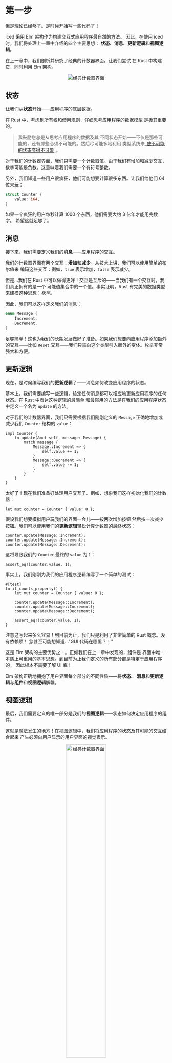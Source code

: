 # 第一步
但是理论已经够了。是时候开始写一些代码了！

iced 采用 Elm 架构作为构建交互式应用程序最自然的方法。
因此，在使用 iced 时，我们将处理上一章中介绍的四个主要思想：
**状态**、**消息**、**更新逻辑**和**视图逻辑**。

在上一章中，我们剖析并研究了经典的计数器界面。让我们尝试
在 Rust 中构建它，同时利用 Elm 架构。

<div align="center">
  <img alt="经典计数器界面" src="resources/counter-interface-annotated.svg">
</div>

## 状态
让我们从**状态**开始——应用程序的底层数据。

在 Rust 中，考虑到所有权和借用规则，仔细思考应用程序的数据模型
是极其重要的。

> 我鼓励您总是从思考应用程序的数据及其
  不同状态开始——不仅是那些可能的，还有那些必须不可能的。然后尽可能多地利用
  类型系统来_[使不可能的状态变得不可能]_。

对于我们的计数器界面，我们只需要一个计数器值。由于我们有增加和减少交互，
数字可能是负数。这意味着我们需要一个有符号整数。

另外，我们知道一些用户很疯狂，他们可能想要计算很多东西。让我们给他们 64 位来玩：

```rust
struct Counter {
    value: i64,
}
```

如果一个疯狂的用户每秒计算 1000 个东西，他们需要大约 3 亿年才能用完数字。
希望这就足够了。

[使不可能的状态变得不可能]: https://www.youtube.com/watch?v=IcgmSRJHu_8

## 消息
接下来，我们需要定义我们的**消息**——应用程序的交互。

我们的计数器界面有两个交互：**增加**和**减少**。从技术上讲，我们可以使用简单的布尔值来
编码这些交互：例如，`true` 表示增加，`false` 表示减少。

但是...我们在 Rust 中可以做得更好！交互是互斥的——当我们有一个交互时，我们真正拥有的是一个
可能值集合中的一个值。事实证明，Rust 有完美的数据类型来建模这种思想：_枚举_。

因此，我们可以这样定义我们的消息：

```rust
enum Message {
    Increment,
    Decrement,
}
```

足够简单！这也为我们的长期发展做好了准备。如果我们想要向应用程序添加额外的交互——比如
`Reset` 交互——我们只需向这个类型引入额外的变体。枚举非常强大和方便。

## 更新逻辑
现在，是时候编写我们的**更新逻辑**了——消息如何改变应用程序的状态。

基本上，我们需要编写一些逻辑，给定任何消息都可以相应地更新应用程序的任何状态。在 Rust 中表达这种逻辑的最简单
和最惯用的方法是在我们的应用程序状态中定义一个名为 `update` 的方法。

对于我们的计数器界面，我们只需要根据我们刚刚定义的 `Message`
正确地增加或减少我们 `Counter` 结构的 `value`：

```rust,ignore
impl Counter {
    fn update(&mut self, message: Message) {
        match message {
            Message::Increment => {
                self.value += 1;
            }
            Message::Decrement => {
                self.value -= 1;
            }
        }
    }
}
```

太好了！现在我们准备好处理用户交互了。例如，想象我们这样初始化我们的计数器：

```rust,ignore
let mut counter = Counter { value: 0 };
```

假设我们想要模拟用户玩我们的界面一会儿——按两次增加按钮
然后按一次减少按钮。我们可以使用我们的**更新逻辑**轻松计算计数器的最终状态：

```rust,ignore
counter.update(Message::Increment);
counter.update(Message::Increment);
counter.update(Message::Decrement);
```

这将导致我们的 `Counter` 最终的 `value` 为 `1`：

```rust,ignore
assert_eq!(counter.value, 1);
```

事实上，我们刚刚为我们的应用程序逻辑编写了一个简单的测试：

```rust,ignore
#[test]
fn it_counts_properly() {
    let mut counter = Counter { value: 0 };

    counter.update(Message::Increment);
    counter.update(Message::Increment);
    counter.update(Message::Decrement);

    assert_eq!(counter.value, 1);
}
```

注意这写起来多么容易！到目前为止，我们只是利用了非常简单的 Rust 概念。没有依赖项！
您甚至可能想知道..."GUI 代码在哪里？！"

这是 Elm 架构的主要优势之一。正如我们在上一章中发现的，组件是
界面中唯一本质上可重用的基本思想。到目前为止我们定义的所有部分都是特定于应用程序的，
因此根本不需要了解 UI 库！

Elm 架构正确地拥抱了用户界面每个部分的不同性质——将**状态**、
**消息**和**更新逻辑**与**组件**和**视图逻辑**解耦。

## 视图逻辑
最后，我们需要定义的唯一部分是我们的**视图逻辑**——状态如何决定应用程序的组件。

这就是魔法发生的地方！在视图逻辑中，我们将应用程序的状态及其可能的交互结合起来
产生必须向用户显示的用户界面的视觉表示。

<div align="center" class="right">
  <img alt="经典计数器界面" src="resources/counter-interface.svg" width="50%">
</div>

正如我们已经学到的，这种视觉表示由组件组成——界面的视觉上不同的单元。大多数
组件不是特定于应用程序的，它们可以被抽象并打包到可重用的库中。这些库通常
被称为_组件工具包_、_GUI 框架_或简称_GUI 库_。

这就是 **iced** 的用武之地——终于！iced 是一个用于 Rust 的跨平台 GUI 库。它打包了相当多的
现成可用的组件；包括按钮和数字。正是我们计数器所需要的。

### 按钮
我们的计数器界面有两个**按钮**。让我们看看如何使用 iced 定义它们。

在 iced 中，组件是独立的值。就像您可以在变量中有一个整数一样，您也可以有一个组件。
这些值通常使用 `widget` 模块中的_辅助函数_创建。

对于我们的按钮，我们可以使用 `button` 辅助函数：

```rust,ignore
use iced::widget::button;

let increment = button("+");
let decrement = button("-");
```

这很简单，不是吗？现在，我们只是为我们的按钮定义了几个变量。

正如我们所看到的，组件辅助函数可能需要参数来配置组件的部分以符合我们的喜好。
在这种情况下，`button` 函数接受一个用于描述按钮内容的参数。

### 数字
我们的按钮很好地放在我们的 `increment` 和 `decrement` 变量中。我们如何为
计数器值做同样的事情？

虽然 iced 实际上没有 `number` 组件，但它确实有一个更通用的 `text` 组件，可以用来
显示任何类型的文本——包括数字：

```rust,ignore
use iced::widget::text;

let counter = text(15);
```

太好了！像 `button` 一样，`text` 也接受一个用于描述其内容的参数。由于我们刚刚开始，让我们
暂时简单地硬编码 `15`。

### 布局
好的！我们在 `increment` 和 `decrement` 中有我们的两个按钮，在 `counter` 中有我们的计数器值。这应该就是一切了，对吧？

不要这么快！我们计数器界面中的组件以特定的**顺序**显示。给定我们的三个组件，总共有
**六**种不同的排序方式。然而，我们想要的顺序是：`increment`、`counter` 和 `decrement`。

描述这种顺序的一个非常简单的方法是创建一个包含我们组件的列表：

```rust,ignore
let interface = vec![increment, counter, decrement];
```

但我们仍然缺少一些东西！不仅顺序是特定的，我们的界面还有特定的视觉**布局**。

组件彼此堆叠，但它们也可以从左到右定位。在我们迄今为止的描述中，没有任何内容
谈论我们组件的**布局**。

在 iced 中，布局使用...嗯，更多组件来描述！没错。并非所有组件都直接产生视觉结果；有些可能只是
管理现有组件的位置。由于组件只是值，它们可以很好地嵌套和组合。

我们计数器需要的那种垂直布局可以通过 `column` 组件实现：

```rust,ignore
use iced::widget::column;

let interface = column![increment, counter, decrement];
```

这与我们之前的代码片段非常相似。iced 提供了一个 `column!` 宏，用于从特定
**顺序**的一些组件创建 `column`——类似于 `vec!`。

### 交互
此时，我们在 `interface` 变量中有一个表示我们计数器界面的 `column`。但如果我们实际尝试运行它，
我们会很快发现有些不对劲。

我们的按钮将完全被禁用。当然！我们还没有为它们定义任何**交互**。注意我们还没有
在视图逻辑中使用我们的 `Message` 枚举。如果我们不指定，我们的用户界面如何产生**消息**
呢？让我们现在就做。

在 iced 中，每个组件都有一个特定的类型，可以使用简单的构建器方法进行进一步配置。`button`
辅助函数返回[`Button` 类型]的实例，它有一个 `on_press` 方法，我们可以用它来定义当用户按下按钮时它必须
**产生**的消息：

```rust,ignore
use iced::widget::button;

let increment = button("+").on_press(Message::Increment);
let decrement = button("-").on_press(Message::Decrement);
```

太棒了！我们的交互已经连接好了。但还有一个小细节。按钮可以被多次按下。因此，
同一个按钮可能需要产生同一个 `Message` 的多个实例。结果，我们需要我们的 `Message` 类型是可克隆的。

我们可以轻松地_派生_ `Clone` 特征——以及 `Debug` 和 `Copy` 以防万一：

```rust
#[derive(Debug, Clone, Copy)]
enum Message {
    Increment,
    Decrement,
}
```

在 Elm 架构中，消息表示已经发生的**事件**——由纯数据组成。因此，为我们的 `Message` 类型派生 `Debug` 和 `Clone` 应该总是很容易的。

[`Button` 类型]: https://docs.rs/iced/0.12.1/iced/widget/struct.Button.html

### 视图
我们快到了！只剩下一件事要做：将我们的应用程序**状态**连接到视图逻辑。

让我们汇总到目前为止编写的所有视图逻辑：

```rust,ignore
use iced::widget::{button, column, text};

// 按钮
let increment = button("+").on_press(Message::Increment);
let decrement = button("-").on_press(Message::Decrement);

// 数字
let counter = text(15);

// 布局
let interface = column![increment, counter, decrement];
```

如果我们运行这个视图逻辑，我们现在能够按下按钮。然而，结果什么也不会发生。
计数器会卡住——总是显示数字 `15`。我们的界面完全是无状态的！

显然，这里的问题是我们的 `counter` 变量包含一个硬编码 `15` 的文本组件。相反，我们
想要的是实际显示我们 `Counter` 状态的 `value` 字段。这样，当按下按钮并
触发我们的更新逻辑时，文本组件将显示新的 `value`。

我们可以通过在我们的 `Counter` 的方法中运行我们的视图逻辑来轻松做到这一点——就像我们对更新逻辑所做的那样：

```rust,ignore
use iced::widget::{button, column, text};

impl Counter {
    fn view(&self) {
        // 按钮
        let increment = button("+").on_press(Message::Increment);
        let decrement = button("-").on_press(Message::Decrement);

        // 数字
        let counter = text(self.value);

        // 布局
        let interface = column![increment, counter, decrement];
    }
}
```

我们的 `counter` 变量现在将始终有一个带有我们 `Counter` 当前 `value` 的 `text` 组件。太好了！

然而，正如您可能注意到的，这个 `view` 方法完全没用——它构造了一个
`interface`，但然后...它什么也不做，把它扔掉了！

> 在 iced 中，构造和配置组件没有副作用。在您的视图代码中没有需要
  担心的"全局上下文"。

我们需要返回 `interface`，而不是把它扔掉。记住，我们**视图逻辑**的目的是
决定我们用户界面的组件；`interface` 变量的内容正是我们想要的
界面的描述：

```rust,ignore
use iced::widget::{button, column, text, Column};

impl Counter {
    fn view(&self) -> Column<Message> {
        // 按钮
        let increment = button("+").on_press(Message::Increment);
        let decrement = button("-").on_press(Message::Decrement);

        // 数字
        let counter = text(self.value);

        // 布局
        let interface = column![increment, counter, decrement];

        interface
    }
}
```

太棒了！注意 `view` 方法现在需要一个返回类型。返回的类型是 `Column`，因为 `column!` 宏产生
这种类型的组件——就像 `button` 产生 `Button` 类型的组件一样。

您可能还注意到这个 `Column` 类型有一个泛型类型参数。这个类型参数简单地指定
组件可能产生的消息类型。在这种情况下，它接受我们的 `Message`，因为列内的 `increment` 和 `decrement` 按钮
产生这种类型的消息。

> iced 强烈关注类型安全——利用类型系统和编译时保证来尽可能减少运行时错误。

嗯...就是这样！我们的视图逻辑完成了！但等等...现在有点冗长。由于这是一个如此简单的界面，
让我们内联所有内容：

<div align="center" class="right">
  <img alt="经典计数器界面" src="resources/counter-interface.svg" width="50%">
</div>

```rust,ignore
use iced::widget::{button, column, text, Column};

impl Counter {
    fn view(&self) -> Column<Message> {
        column![
            button("+").on_press(Message::Increment),
            text(self.value),
            button("-").on_press(Message::Decrement),
        ]
    }
}
```

这更简洁了。它甚至类似于实际的界面！由于创建组件只是产生没有
副作用的值；我们可以在视图逻辑中移动东西而不用担心破坏其他东西。没有诡异的
远距离作用！

这就是我们计数器界面的全部内容。我相信您迫不及待地想要**运行**它。我们开始吧？